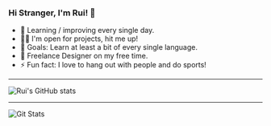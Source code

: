 ### Hi Stranger, I'm Rui! 👋

- 🌱 Learning / improving every single day.
- 👨‍💻 I'm open for projects, hit me up!
- 🥅 Goals: Learn at least a bit of every single language.
- 🌌 Freelance Designer on my free time.
- ⚡ Fun fact: I love to hang out with people and do sports!

___________________________________________________

![Rui's GitHub stats](https://github-readme-stats.vercel.app/api?username=ruipmfs&theme=onedark&show_icons=true)

___________________________________________________

![Git Stats](https://github-readme-stats.vercel.app/api/top-langs/?username=ruipmfs&theme=onedark&count_private=true)
